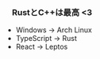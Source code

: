 <h3>&nbsp;&nbsp;&nbsp;&nbsp;RustとC++は最高 <3</h3>

<ul>
  <li>Windows -> Arch Linux</li>  
  <li>TypeScript -> Rust</li>
  <li>React -> Leptos</li>
</ul
